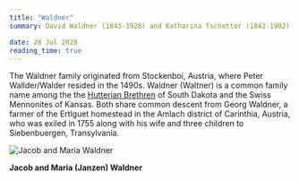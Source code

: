 ```yaml
---
title: "Waldner"
summary: David Waldner (1843-1928) and Katharina Tschetter (1842-1902) and associated Hutterite/Mennonite families in Saskatchewan.

date: 28 Jul 2020
reading_time: true
---
```


The Waldner family originated from Stockenboi, Austria, where Peter Wallder/Walder resided in the 1490s. Waldner (Waltner) is a common family name among the the [Hutterian Brethren](https://feefhs.org/erg/hutterites-brief-history) of South Dakota and the Swiss Mennonites of Kansas. Both share common descent from Georg Waldner, a farmer of the Ertlguet homestead in the Amlach district of Carinthia, Austria, who was exiled in 1755 along with his wife and three children to Siebenbuergen, Transylvania.

![Jacob and Maria Waldner](/img/Waldner_Jacob_Maria.jpg)<figcaption><strong>Jacob and Maria (Janzen) Waldner</strong></figcaption>
